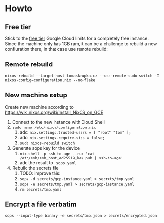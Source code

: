 # Howto

## Free tier

Stick to the [free tier](https://cloud.google.com/free/docs/free-cloud-features#free-tier-usage-limits) Google Cloud limits for a completely free instance. Since the machine only has 1GB ram, it can be a challenge to rebuild a new confiuration there, in that case use remote rebuild:

## Remote rebuild

```
nixos-rebuild --target-host tomaskrupka.cz --use-remote-sudo switch -I nixos-config=configuration.nix --no-flake
```

## New machine setup

Create new machine according to https://wiki.nixos.org/wiki/Install_NixOS_on_GCE

1. Connect to the new instance with Cloud Shell
2. `sudo nano /etc/nixos/configuration.nix`
    1. add: `nix.settings.trusted-users = [ "root" "tom" ];`
    2. add: `nix.settings.require-sigs = false;`
    3. `sudo nixos-rebuild switch`
3. Generate sops key for the device
    1. `nix-shell -p ssh-to-age --run 'cat /etc/ssh/ssh_host_ed25519_key.pub | ssh-to-age'`
    2. add the result to `.sops.yaml`
4. Rebuild the secrets file
    1. TODO: improve this:
    2. `sops -d secrets/gcp-instance.yaml > secrets/tmp.yaml`
    3. `sops -e secrets/tmp.yaml > secrets/gcp-instance.yaml`
    4. `rm secrets/tmp.yaml`

## Encrypt a file verbatim

```
sops --input-type binary -e secrets/tmp.json > secrets/encrypted.json
```
